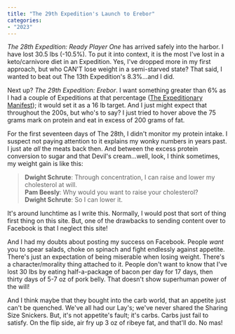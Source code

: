 ```yaml
---
title: "The 29th Expedition's Launch to Erebor"
categories:
- "2023"
---
```

*The 28th Expedition: Ready Player One* has arrived safely into the harbor.  I have lost 30.5 lbs (-10.5%).  To put it into context, it is the most I've lost in a keto/carnivore diet in an Expedition.   Yes, I've dropped more in my first approach, but who CAN'T lose weight in a semi-starved state?  That said, I wanted to beat out The 13th Expedition's 8.3%...and I did.  

Next up? *The 29th Expedition: Erebor*.  I want something greater than 6% as I had a couple of Expeditions at that percentage ([The Expeditionary Manifest](/destination/the-expeditions/)); it would set it as a 16 lb target.  And I just might expect that throughout the 200s, but who's to say?  I just tried to hover above the 75 grams mark on protein and eat in excess of 200 grams of fat. 

For the first seventeen days of The 28th, I didn't monitor my protein intake.  I suspect not paying attention to it explains my wonky numbers in years past.  I just ate *all* the meats back then.  And between the excess protein conversion to sugar and that Devil's cream...well, look, I think sometimes, my weight gain is like this:

> **Dwight Schrute**: Through concentration, I can raise and lower my cholesterol at will.  
**Pam Beesly**: Why would you want to raise your cholesterol?    
**Dwight Schrute**: So I can lower it.  

It's around lunchtime as I write this.  Normally, I would post that sort of thing first thing on this site.  But, one of the drawbacks to sending content over to Facebook is that I neglect this site!  

And I had my doubts about posting my success on Facebook.  People *want* you to spear salads, choke on spinach and fight endlessly against appetite.  There's just an expectation of being miserable when losing weight.  There's a character/morality thing attached to it.  People don't want to know that I've lost 30 lbs by eating half-a-package of bacon per day for 17 days, then thirty days of 5-7 oz of pork belly.  That doesn't show superhuman power of the will!

And I think maybe that they bought into the carb world, that an appetite just can't be quenched.  We've all had our Lay's; we've never shared the Sharing Size Snickers.  But, it's not appetite's fault;  it's carbs.  Carbs just fail to satisfy.  On the flip side, air fry up 3 oz of ribeye fat, and that'll do. No mas!

